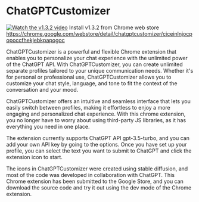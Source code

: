 # ChatGPTCustomizer
[![Watch the v1.3.2 video](https://img.youtube.com/vi/mc2GYLrngbk/maxresdefault.jpg)](https://youtu.be/mc2GYLrngbk)
Install v1.3.2 from Chrome web store https://chrome.google.com/webstore/detail/chatgptcustomizer/ciceinlnjocpopoccfhekjebkpapogoc

ChatGPTCustomizer is a powerful and flexible Chrome extension that enables you to personalize your chat experience with the unlimited power of the ChatGPT API. With ChatGPTCustomizer, you can create unlimited separate profiles tailored to your unique communication needs. Whether it's for personal or professional use, ChatGPTCustomizer allows you to customize your chat style, language, and tone to fit the context of the conversation and your mood.

ChatGPTCustomizer offers an intuitive and seamless interface that lets you easily switch between profiles, making it effortless to enjoy a more engaging and personalized chat experience. With this chrome extension, you no longer have to worry about using third-party JS libraries, as it has everything you need in one place.

The extension currently supports ChatGPT API gpt-3.5-turbo, and you can add your own API key by going to the options. Once you have set up your profile, you can select the text you want to submit to ChatGPT and click the extension icon to start.

The icons in ChatGPTCustomizer were created using stable diffusion, and most of the code was developed in collaboration with ChatGPT. This Chrome extension has been submitted to the Google Store, and you can download the source code and try it out using the dev mode of the Chrome extension.
